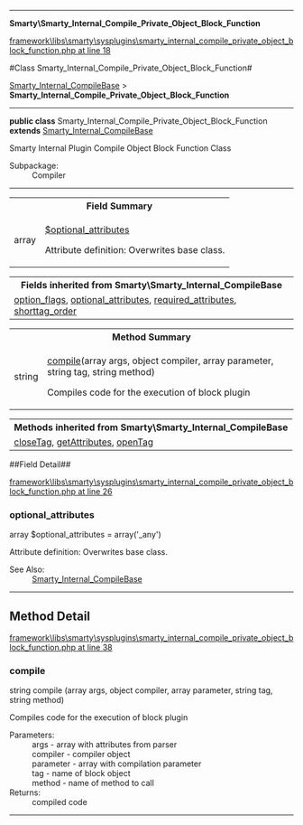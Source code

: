 

- - -

**Smarty\Smarty_Internal_Compile_Private_Object_Block_Function**


<a href="https://github.com/JeyDotC/Hirudo/blob/master/framework/libs/smarty/sysplugins/smarty_internal_compile_private_object_block_function.php#L18" target='_blank'>framework\libs\smarty\sysplugins\smarty_internal_compile_private_object_block_function.php at line 18</a>

#Class Smarty_Internal_Compile_Private_Object_Block_Function#

<a href="https://github.com/JeyDotC/Hirudo-docs/blob/master/Smarty/Smarty_Internal_CompileBase.md">Smarty_Internal_CompileBase</a>
 &gt; **Smarty_Internal_Compile_Private_Object_Block_Function**




- - -

<p><strong>public  class</strong> <span>Smarty_Internal_Compile_Private_Object_Block_Function</span>
<strong>extends</strong> <a href="https://github.com/JeyDotC/Hirudo-docs/blob/master/Smarty/Smarty_Internal_CompileBase.md">Smarty_Internal_CompileBase</a>

</p>

<div class="comment" id="overview_description"><p>Smarty Internal Plugin Compile Object Block Function Class</p></div>

<dl>
<dt>Subpackage:</dt>
<dd>Compiler</dd>
</dl>


<hr />



<table id="summary_field">
<tr><th colspan="2">Field Summary</th></tr>
<tr>
<td><span class='k'></span> <span class='nx'>array</span></td>
<td class="description"><p class="name" ><a href="https://github.com/JeyDotC/Hirudo-docs/blob/master/Smarty/Smarty_Internal_Compile_Private_Object_Block_Function.md#optional_attributes"> $optional_attributes</a>
                                </p><p class="description">Attribute definition: Overwrites base class.</p></td>
</tr>
</table>

<table class="inherit">
<tr><th colspan="2">Fields inherited from Smarty\Smarty_Internal_CompileBase</th></tr>
<tr><td><a href="https://github.com/JeyDotC/Hirudo-docs/blob/master/Smarty/Smarty_Internal_CompileBase.md#option_flags">option_flags</a>, <a href="https://github.com/JeyDotC/Hirudo-docs/blob/master/Smarty/Smarty_Internal_CompileBase.md#optional_attributes">optional_attributes</a>, <a href="https://github.com/JeyDotC/Hirudo-docs/blob/master/Smarty/Smarty_Internal_CompileBase.md#required_attributes">required_attributes</a>, <a href="https://github.com/JeyDotC/Hirudo-docs/blob/master/Smarty/Smarty_Internal_CompileBase.md#shorttag_order">shorttag_order</a></td></tr></table>

<table id="summary_method">
<tr><th colspan="2">Method Summary</th></tr>
<tr>
<td><span class='k'></span> <span class='nx'>string</span></td>
<td class="description"><p class="name"><a href="#compile">compile</a>(array args, object compiler, array parameter, string tag, string method)</p><p class="description">Compiles code for the execution of block plugin</p></td>
</tr>
</table>

<table class="inherit">
<tr><th colspan="2">Methods inherited from Smarty\Smarty_Internal_CompileBase</th></tr>
<tr><td><a href="https://github.com/JeyDotC/Hirudo-docs/blob/master/Smarty/Smarty_Internal_CompileBase.md#closetag">closeTag</a>, <a href="https://github.com/JeyDotC/Hirudo-docs/blob/master/Smarty/Smarty_Internal_CompileBase.md#getattributes">getAttributes</a>, <a href="https://github.com/JeyDotC/Hirudo-docs/blob/master/Smarty/Smarty_Internal_CompileBase.md#opentag">openTag</a></td></tr></table>

##Field Detail##

<a href="https://github.com/JeyDotC/Hirudo/blob/master/framework/libs/smarty/sysplugins/smarty_internal_compile_private_object_block_function.php#L26" target='_blank'>framework\libs\smarty\sysplugins\smarty_internal_compile_private_object_block_function.php at line 26</a>

<h3 id="optional_attributes">optional_attributes</h3>
<span class='k'></span> <span class='nx'>array</span><span class='no'> $optional_attributes</span><span class='o'> = array('_any')</span>

<div class="details">
<p>Attribute definition: Overwrites base class.</p><dl>
<dt>See Also:</dt>
<dd><a href="../smarty/smarty_internal_compilebase.html">Smarty_Internal_CompileBase</a></dd>
</dl>

</div>

- - -

<h2 id="detail_method">Method Detail</h2>

<a href="https://github.com/JeyDotC/Hirudo/blob/master/framework/libs/smarty/sysplugins/smarty_internal_compile_private_object_block_function.php#L38" target='_blank'>framework\libs\smarty\sysplugins\smarty_internal_compile_private_object_block_function.php at line 38</a>

<h3 id="compile()">compile</h3>
<span class='k'></span> <span class='nx'>string</span> <span class='nf'>compile</span> (array args, object compiler, array parameter, string tag, string method)

<div class="details">
<p>Compiles code for the execution of block plugin</p><dl>
<dt>Parameters:</dt>
<dd>args - array with attributes from parser</dd>
<dd>compiler - compiler object</dd>
<dd>parameter - array with compilation parameter</dd>
<dd>tag - name of block object</dd>
<dd>method - name of method to call</dd>
<dt>Returns:</dt>
<dd>compiled code</dd>
</dl>

</div>

- - -

